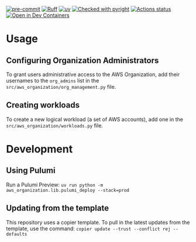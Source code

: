 [![pre-commit](https://img.shields.io/badge/pre--commit-enabled-brightgreen?logo=pre-commit&logoColor=white)](https://github.com/pre-commit/pre-commit)
[![Ruff](https://img.shields.io/endpoint?url=https://raw.githubusercontent.com/astral-sh/ruff/main/assets/badge/v2.json)](https://github.com/astral-sh/ruff)
[![uv](https://img.shields.io/endpoint?url=https://raw.githubusercontent.com/astral-sh/uv/main/assets/badge/v0.json)](https://github.com/astral-sh/uv)
[![Checked with pyright](https://microsoft.github.io/pyright/img/pyright_badge.svg)](https://microsoft.github.io/pyright/)
[![Actions status](https://www.github.com/ejfine/aws-organization/actions/workflows/ci.yaml/badge.svg?branch=main)](https://www.github.com/ejfine/aws-organization/actions)
[![Open in Dev Containers](https://img.shields.io/static/v1?label=Dev%20Containers&message=Open&color=blue)](https://vscode.dev/redirect?url=vscode://ms-vscode-remote.remote-containers/cloneInVolume?url=https://www.github.com/ejfine/aws-organization)


# Usage

## Configuring Organization Administrators

To grant users administrative access to the AWS Organization, add their usernames to the `org_admins` list in the `src/aws_organization/org_management.py` file.

## Creating workloads

To create a new logical workload (a set of AWS accounts), add one in the `src/aws_organization/workloads.py` file.


# Development

## Using Pulumi
Run a Pulumi Preview: `uv run python -m aws_organization.lib.pulumi_deploy --stack=prod`

## Updating from the template
This repository uses a copier template. To pull in the latest updates from the template, use the command:
`copier update --trust --conflict rej --defaults`
